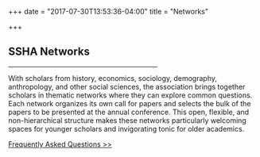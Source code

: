 +++
date = "2017-07-30T13:53:36-04:00"
title = "Networks"

+++
&emsp;
## **SSHA Networks**

<hr width=300; align=left>

With scholars from history, economics, sociology, demography, anthropology, and other social sciences, the association brings together scholars in thematic networks where they can explore common questions.  Each network organizes its own call for papers and selects the bulk of the papers to be presented at the annual conference. This open, flexible, and non-hierarchical structure makes these networks particularly welcoming spaces for younger scholars and invigorating tonic for older academics.

[Frequently Asked Questions >>](/networks_faq/)
